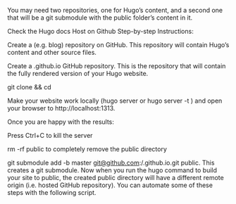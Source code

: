 You may need two repositories, one for Hugo’s content, and a second one that will be a git submodule with the public folder’s content in it.

Check the Hugo docs Host on Github Step-by-step Instructions:

Create a <YOUR-PROJECT> (e.g. blog) repository on GitHub. This repository will contain Hugo’s content and other source files.

Create a <USERNAME>.github.io GitHub repository. This is the repository that will contain the fully rendered version of your Hugo website.

git clone <YOUR-PROJECT-URL> && cd <YOUR-PROJECT>

Make your website work locally (hugo server or hugo server -t ) and open your browser to http://localhost:1313.

Once you are happy with the results:

Press Ctrl+C to kill the server

rm -rf public to completely remove the public directory

git submodule add -b master git@github.com:<username>/<username>.github.io.git public. This creates a git submodule. Now when you run the hugo command to build your site to public, the created public directory will have a different remote origin (i.e. hosted GitHub repository). You can automate some of these steps with the following script.
